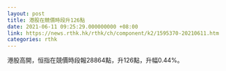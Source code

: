 ```yaml
---
layout: post
title: 港股在競價時段升126點
date: 2021-06-11 09:25:29.000000000 +08:00
link: https://news.rthk.hk/rthk/ch/component/k2/1595370-20210611.htm
categories: rthk
---
```


港股高開，恒指在競價時段報28864點，升126點，升幅0.44%。
